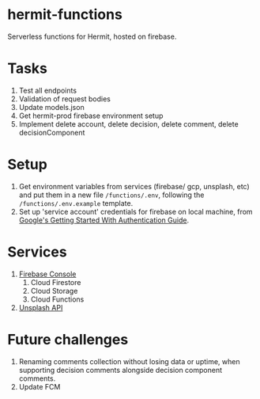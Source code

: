 # hermit-functions
Serverless functions for Hermit, hosted on firebase. 

# Tasks
1. Test all endpoints
2. Validation of request bodies
3. Update models.json
4. Get hermit-prod firebase environment setup
5. Implement delete account, delete decision, delete comment, delete decisionComponent

# Setup
1. Get environment variables from services (firebase/ gcp, unsplash, etc) and put them in a new file `/functions/.env`, following the `/functions/.env.example` template.
2. Set up 'service account' credentials for firebase on local machine, from [Google's Getting Started With Authentication Guide](https://cloud.google.com/docs/authentication/getting-started). 

# Services
1. [Firebase Console](https://console.firebase.google.com)
   1. Cloud Firestore
   2. Cloud Storage
   3. Cloud Functions
2. [Unsplash API](https://unsplash.com/developers)

# Future challenges
1. Renaming comments collection without losing data or uptime, when supporting decision comments alongside decision component comments.
2. Update FCM